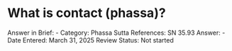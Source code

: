 # What is contact (phassa)?

Answer in Brief: -
 Category: Phassa
Sutta References: SN 35.93
Answer: -
Date Entered: March 31, 2025
Review Status: Not started
